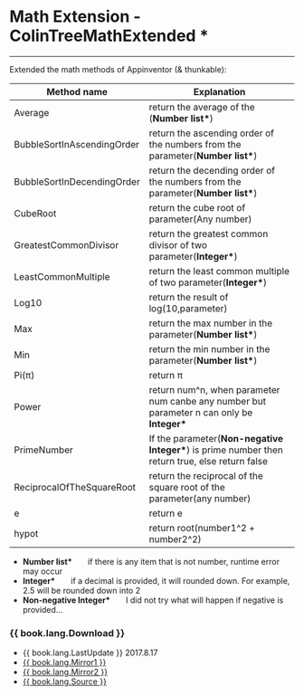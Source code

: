# Math Extension - ColinTreeMathExtended *

---

Extended the math methods  of Appinventor (& thunkable):

| Method name | Explanation |
|---|---|
| Average | return the average of the (**Number list\***) |
| BubbleSortInAscendingOrder | return the ascending order of the numbers from the parameter(**Number list\***) |
| BubbleSortInDecendingOrder | return the decending order of the numbers from the parameter(**Number list\***) |
| CubeRoot | return the cube root of parameter(Any number) |
| GreatestCommonDivisor | return the greatest common divisor of two parameter(**Integer\***) |
| LeastCommonMultiple | return the least common multiple of two parameter(**Integer\***) |
| Log10 | return the result of log(10,parameter) |
| Max | return the max number in the parameter(**Number list\***) |
| Min | return the min number in the parameter(**Number list\***) |
| Pi(π) | return π |
| Power | return num^n, when parameter num canbe any number but parameter n can only be **Integer\*** |
| PrimeNumber | If the parameter(**Non-negative Integer\***) is prime number then return true, else return false |
| ReciprocalOfTheSquareRoot | return the reciprocal of the square root of the parameter(any number) |
| e | return e |
| hypot | return root(number1^2 + number2^2) |

* **Number list\***  if there is any item that is not number, runtime error may occur
* **Integer\***  if a decimal is provided, it will rounded down. For example, 2.5 will be rounded down into 2
* **Non-negative Integer\***  I did not try what will happen if negative is provided...

### {{ book.lang.Download }}
* {{ book.lang.LastUpdate }} 2017.8.17
* <a href="/aix/cn.colintree.aix.ColinTreeMathExtended.aix" target="_blank">{{ book.lang.Mirror1 }}</a>
* [{{ book.lang.Mirror2 }}](https://raw.githubusercontent.com/OpenSourceAIX/ColinTreeMathExtended/master/cn.colintree.aix.ColinTreeMathExtended.aix)
* [{{ book.lang.Source }}](https://github.com/OpenSourceAIX/ColinTreeMathExtended)